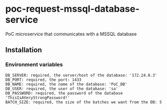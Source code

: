 # poc-request-mssql-database-service

PoC microservice that communicates with a MSSQL database

## Installation

### Environment variables

```
DB_SERVER: required, the server/host of the database: '172.24.0.3'
DB_PORT: required, the port: 1433
DB_NAME: required, the name of the database: 'PoC_DB'
DB_USER: required, the user of the database: 'sa'
DB_PASSWORD: required, the password of the database 'ThisIsAVeryStrongPassword!'
BATCH_SIZE: required, the size of the batches we want from the DB: 5
```
